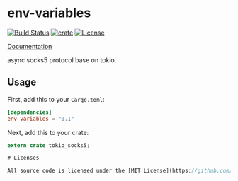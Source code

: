# env-variables

[![Build Status](https://img.shields.io/travis/cssivision/env-variables.svg?style=flat-square)](https://travis-ci.org/cssivision/env-variables)
[![crate](https://img.shields.io/crates/v/env-variables.svg)](https://crates.io/crates/env-variables)
[![License](http://img.shields.io/badge/license-mit-blue.svg)](https://github.com/cssivision/env-variables/blob/master/LICENSE)

[Documentation](https://docs.rs/env-variables)

async socks5 protocol base on tokio.

## Usage

First, add this to your `Cargo.toml`:

```toml
[dependencies]
env-variables = "0.1"
```

Next, add this to your crate:

```rust
extern crate tokio_socks5;

# Licenses

All source code is licensed under the [MIT License](https://github.com/cssivision/env-variables/blob/master/LICENSE).